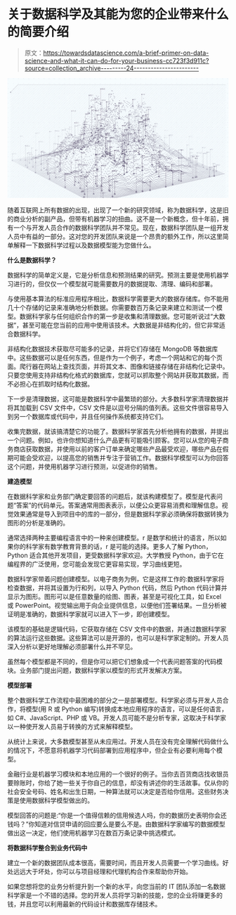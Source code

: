 # 关于数据科学及其能为您的企业带来什么的简要介绍

> 原文：<https://towardsdatascience.com/a-brief-primer-on-data-science-and-what-it-can-do-for-your-business-cc723f3d911c?source=collection_archive---------24----------------------->

![](img/583e1d09e4f5b5cae0d53273d8447516.png)

随着互联网上所有数据的出现，出现了一个新的研究领域，称为数据科学，这是旧的商业分析的副产品，但带有机器学习的扭曲。这不是一个新概念，但十年前，拥有一个与开发人员合作的数据科学团队并不常见。现在，数据科学团队是一组开发人员中有益的一部分。这对您的开发团队来说是一个昂贵的额外工作，所以这里简单解释一下数据科学过程以及数据模型能为您做什么。

**什么是数据科学？**

数据科学的简单定义是，它是分析信息和预测结果的研究。预测主要是使用机器学习进行的，但仅仅一个模型就可能需要数月的数据提取、清理、编码和部署。

与使用基本算法的标准应用程序相比，数据科学需要更大的数据存储库。你不能用几十个存储的记录来准确地分析数据。你需要数百万条记录来建立和测试一个模型。数据科学家与任何组织合作的第一步是收集和清理数据。您可能听说过“大数据”，甚至可能在您当前的应用中使用该技术。大数据是非结构化的，但它非常适合数据科学。

非结构化数据技术获取尽可能多的记录，并将它们存储在 MongoDB 等数据库中。这些数据可以是任何东西，但是作为一个例子，考虑一个网站和它的每个页面。爬行器在网站上查找页面，并将其文本、图像和链接存储在非结构化记录中。只要您使用支持非结构化格式的数据库，您就可以抓取整个网站并获取其数据，而不必担心在抓取时结构化数据。

下一步是清理数据，这可能是数据科学中最繁琐的部分。大多数科学家清理数据并将其加载到 CSV 文件中，CSV 文件是以逗号分隔的值列表。这些文件很容易导入到另一个数据库或代码中，并且任何操作系统都支持它们。

收集完数据，就该搞清楚它的功能了。数据科学家首先分析他拥有的数据，并提出一个问题。例如，也许你想知道什么产品更有可能吸引顾客。您可以从您的电子商务商店获取数据，并使用以前的客户订单来确定哪些产品最受欢迎，哪些产品在假期可能会受欢迎，以提高您的销售并专注于营销工作。数据科学模型可以为你回答这个问题，并使用机器学习进行预测，以促进你的销售。

**建造模型**

在数据科学家和业务部门确定要回答的问题后，就该构建模型了。模型是代表问题“答案”的代码单元。答案通常用图表表示，以便公众更容易消费和理解信息。视觉效果通常是导入到项目中的库的一部分，但是数据科学家必须确保将数据转换为图形的分析是准确的。

通常选择两种主要编程语言中的一种来创建模型。r 是数学和统计的语言，所以如果你的科学家有数学教育背景的话，r 是可能的选择。更多人了解 Python，Python 适合其他开发项目，更受数据科学家欢迎。大学教授 Python，由于它在编程界的广泛使用，您可能会发现它更容易实现，学习曲线更短。

数据科学家带着问题创建模型。以电子商务为例，它是这样工作的:数据科学家将检查数据，并将其设置为行和列，以导入 Python 代码，然后 Python 代码计算并显示为图形。图形可以是任意数量的绘图、图表，甚至是可视化工具，如 Excel 或 PowerPoint。视觉输出用于向企业提供信息，以便他们签署结果。一旦分析被证明是准确的，数据科学家就可以进入下一步，即创建模型。

该模型的基础是逻辑代码，它获取存储在 CSV 文件中的数据，并通过数据科学家的算法运行这些数据。这些算法可以是开源的，也可以是科学家定制的。开发人员深入分析以更好地理解必须部署什么并不罕见。

虽然每个模型都是不同的，但是你可以把它们想象成一个代表问题答案的代码模块。业务部门提出问题，数据科学家以模型的形式开发解决方案。

**模型部署**

整个数据科学工作流程中最困难的部分之一是部署模型。科学家必须与开发人员合作，将模型(用 R 或 Python 编写)转换成本地应用程序的语言，可以是任何语言，如 C#、JavaScript、PHP 或 VB。开发人员可能不是分析专家，这取决于科学家以一种使开发人员易于转换的方式来解释模型。

从统计上来说，大多数模型甚至从未应用过。开发人员在没有完全理解代码做什么的情况下，不愿意将机器学习代码部署到应用程序中，但企业有必要利用每个模型。

金融行业是机器学习模块和本地应用的一个很好的例子。当你去百货商店找收银员要赊账时，你给了她一些关于你自己的信息，却没有讲述你的生活故事。仅从你的社会安全号码、姓名和出生日期，一种算法就可以决定是否给你信用。这些财务决策是使用数据科学模型做出的。

模型回答的问题是:“你是一个值得信赖的信用候选人吗，你的数据历史表明你会还钱吗？”你知道对信贷申请的回应要么是要么不是。由数据科学家编写的数据模型做出这一决定，他们使用机器学习在数百万条记录中挑选模式。

**将数据科学整合到业务代码中**

建立一个新的数据团队成本很高，需要时间，而且开发人员需要一个学习曲线。好处远远大于坏处，你可以与项目经理和代理机构合作来帮助你开始。

如果您想将您的业务分析提升到一个新的水平，向您当前的 IT 团队添加一名数据科学家是一个不错的选择。您的开发人员将学习新的技能，您的企业将赚更多的钱，并且您可以利用最新的代码设计和数据库存储技术。